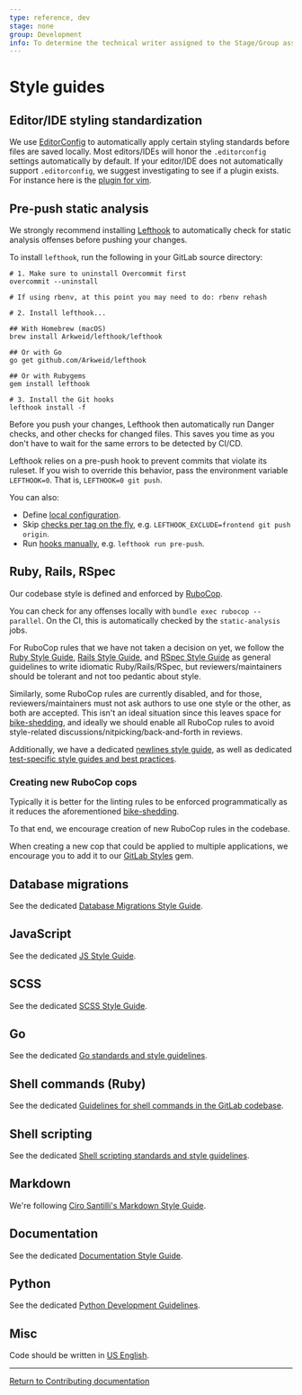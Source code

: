 ```yaml
---
type: reference, dev
stage: none
group: Development
info: To determine the technical writer assigned to the Stage/Group associated with this page, see https://about.gitlab.com/handbook/engineering/ux/technical-writing/#designated-technical-writers
---
```


# Style guides

## Editor/IDE styling standardization

We use [EditorConfig](https://editorconfig.org/) to automatically apply certain styling
standards before files are saved locally. Most editors/IDEs will honor the `.editorconfig`
settings automatically by default. If your editor/IDE does not automatically support `.editorconfig`,
we suggest investigating to see if a plugin exists. For instance here is the
[plugin for vim](https://github.com/editorconfig/editorconfig-vim).

## Pre-push static analysis

We strongly recommend installing [Lefthook](https://github.com/Arkweid/lefthook) to automatically check
for static analysis offenses before pushing your changes.

To install `lefthook`, run the following in your GitLab source directory:

```shell
# 1. Make sure to uninstall Overcommit first
overcommit --uninstall

# If using rbenv, at this point you may need to do: rbenv rehash

# 2. Install lefthook...

## With Homebrew (macOS)
brew install Arkweid/lefthook/lefthook

## Or with Go
go get github.com/Arkweid/lefthook

## Or with Rubygems
gem install lefthook

# 3. Install the Git hooks
lefthook install -f
```

Before you push your changes, Lefthook then automatically run Danger checks, and other checks
for changed files. This saves you time as you don't have to wait for the same errors to be detected
by CI/CD.

Lefthook relies on a pre-push hook to prevent commits that violate its ruleset.
If you wish to override this behavior, pass the environment variable `LEFTHOOK=0`.
That is, `LEFTHOOK=0 git push`.

You can also:

- Define [local configuration](https://github.com/Arkweid/lefthook/blob/master/docs/full_guide.md#local-config).
- Skip [checks per tag on the fly](https://github.com/Arkweid/lefthook/blob/master/docs/full_guide.md#skip-some-tags-on-the-fly), e.g. `LEFTHOOK_EXCLUDE=frontend git push origin`.
- Run [hooks manually](https://github.com/Arkweid/lefthook/blob/master/docs/full_guide.md#run-githook-group-directly), e.g. `lefthook run pre-push`.

## Ruby, Rails, RSpec

Our codebase style is defined and enforced by [RuboCop](https://github.com/rubocop-hq/rubocop).

You can check for any offenses locally with `bundle exec rubocop --parallel`.
On the CI, this is automatically checked by the `static-analysis` jobs.

For RuboCop rules that we have not taken a decision on yet, we follow the
[Ruby Style Guide](https://github.com/rubocop-hq/ruby-style-guide),
[Rails Style Guide](https://github.com/rubocop-hq/rails-style-guide), and
[RSpec Style Guide](https://github.com/rubocop-hq/rspec-style-guide) as general
guidelines to write idiomatic Ruby/Rails/RSpec, but reviewers/maintainers should
be tolerant and not too pedantic about style.

Similarly, some RuboCop rules are currently disabled, and for those,
reviewers/maintainers must not ask authors to use one style or the other, as both
are accepted. This isn't an ideal situation since this leaves space for
[bike-shedding](https://en.wiktionary.org/wiki/bikeshedding), and ideally we
should enable all RuboCop rules to avoid style-related
discussions/nitpicking/back-and-forth in reviews.

Additionally, we have a dedicated
[newlines style guide](../newlines_styleguide.md), as well as dedicated
[test-specific style guides and best practices](../testing_guide/index.md).

### Creating new RuboCop cops

Typically it is better for the linting rules to be enforced programmatically as it
reduces the aforementioned [bike-shedding](https://en.wiktionary.org/wiki/bikeshedding).

To that end, we encourage creation of new RuboCop rules in the codebase.

When creating a new cop that could be applied to multiple applications, we encourage you
to add it to our [GitLab Styles](https://gitlab.com/gitlab-org/gitlab-styles) gem.

## Database migrations

See the dedicated [Database Migrations Style Guide](../migration_style_guide.md).

## JavaScript

See the dedicated [JS Style Guide](../fe_guide/style/javascript.md).

## SCSS

See the dedicated [SCSS Style Guide](../fe_guide/style/scss.md).

## Go

See the dedicated [Go standards and style guidelines](../go_guide/index.md).

## Shell commands (Ruby)

See the dedicated [Guidelines for shell commands in the GitLab codebase](../shell_commands.md).

## Shell scripting

See the dedicated [Shell scripting standards and style guidelines](../shell_scripting_guide/index.md).

## Markdown

We're following [Ciro Santilli's Markdown Style Guide](https://cirosantilli.com/markdown-style-guide/).

## Documentation

See the dedicated [Documentation Style Guide](../documentation/styleguide.md).

## Python

See the dedicated [Python Development Guidelines](../python_guide/index.md).

## Misc

Code should be written in [US English](https://en.wikipedia.org/wiki/American_English).

---

[Return to Contributing documentation](index.md)
